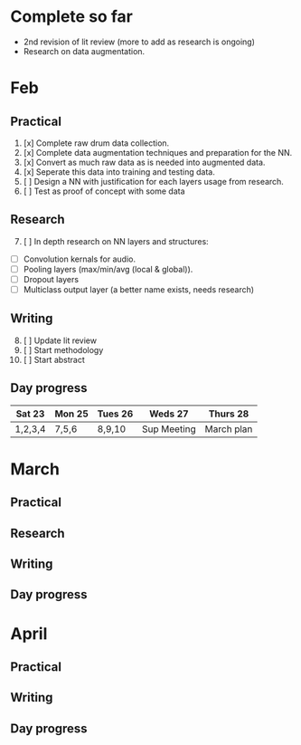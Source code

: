 # Complete so far

- 2nd revision of lit review (more to add as research is ongoing)
- Research on data augmentation.

# Feb

## Practical

1. [x] Complete raw drum data collection.
2. [x] Complete data augmentation techniques and preparation for the NN.
3. [x] Convert as much raw data as is needed into augmented data.
4. [x] Seperate this data into training and testing data.
5. [ ] Design a NN with justification for each layers usage from research.
6. [ ] Test as proof of concept with some data

## Research

7. [ ] In depth research on NN layers and structures:

- [ ] Convolution kernals for audio.
- [ ] Pooling layers (max/min/avg (local & global)).
- [ ] Dropout layers
- [ ] Multiclass output layer (a better name exists, needs research)

## Writing

8. [ ] Update lit review
9. [ ] Start methodology
10. [ ] Start abstract

## Day progress

| Sat 23  | Mon 25 | Tues 26 | Weds 27     | Thurs 28   |
| ------- | ------ | ------- | ----------- | ---------- |
| 1,2,3,4 | 7,5,6  | 8,9,10  | Sup Meeting | March plan |

# March

## Practical

## Research

## Writing

## Day progress

# April

## Practical

## Writing

## Day progress

